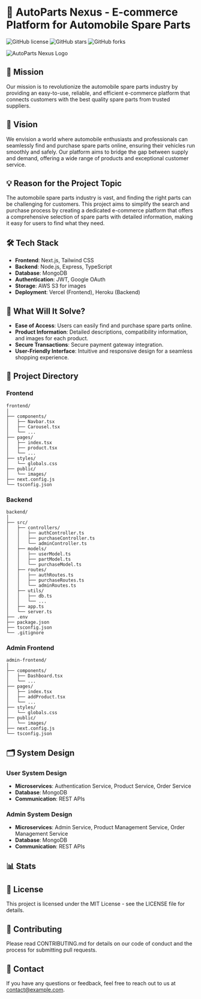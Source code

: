 # 🚗 AutoParts Nexus - E-commerce Platform for Automobile Spare Parts

![GitHub license](https://img.shields.io/badge/license-MIT-blue.svg)
![GitHub stars](https://img.shields.io/github/stars/your-repo-url.svg)
![GitHub forks](https://img.shields.io/github/forks/your-repo-url.svg)

![AutoParts Nexus Logo](https://via.placeholder.com/150x150.png?text=Logo)

## 📝 Mission
Our mission is to revolutionize the automobile spare parts industry by providing an easy-to-use, reliable, and efficient e-commerce platform that connects customers with the best quality spare parts from trusted suppliers.

## 🌟 Vision
We envision a world where automobile enthusiasts and professionals can seamlessly find and purchase spare parts online, ensuring their vehicles run smoothly and safely. Our platform aims to bridge the gap between supply and demand, offering a wide range of products and exceptional customer service.

## 💡 Reason for the Project Topic
The automobile spare parts industry is vast, and finding the right parts can be challenging for customers. This project aims to simplify the search and purchase process by creating a dedicated e-commerce platform that offers a comprehensive selection of spare parts with detailed information, making it easy for users to find what they need.

## 🛠️ Tech Stack
- **Frontend**: Next.js, Tailwind CSS
- **Backend**: Node.js, Express, TypeScript
- **Database**: MongoDB
- **Authentication**: JWT, Google OAuth
- **Storage**: AWS S3 for images
- **Deployment**: Vercel (Frontend), Heroku (Backend)

## 🚀 What Will It Solve?
- **Ease of Access**: Users can easily find and purchase spare parts online.
- **Product Information**: Detailed descriptions, compatibility information, and images for each product.
- **Secure Transactions**: Secure payment gateway integration.
- **User-Friendly Interface**: Intuitive and responsive design for a seamless shopping experience.

## 📂 Project Directory

### Frontend
```plaintext
frontend/
│
├── components/
│   ├── Navbar.tsx
│   ├── Carousel.tsx
│   └── ...
├── pages/
│   ├── index.tsx
│   ├── product.tsx
│   └── ...
├── styles/
│   └── globals.css
├── public/
│   └── images/
├── next.config.js
└── tsconfig.json
```

### Backend
```plaintext
backend/
│
├── src/
│   ├── controllers/
│   │   ├── authController.ts
│   │   ├── purchaseController.ts
│   │   └── adminController.ts
│   ├── models/
│   │   ├── userModel.ts
│   │   ├── partModel.ts
│   │   └── purchaseModel.ts
│   ├── routes/
│   │   ├── authRoutes.ts
│   │   ├── purchaseRoutes.ts
│   │   └── adminRoutes.ts
│   ├── utils/
│   │   ├── db.ts
│   │   └── ...
│   ├── app.ts
│   └── server.ts
├── .env
├── package.json
├── tsconfig.json
└── .gitignore
```

### Admin Frontend
```plaintext
admin-frontend/
│
├── components/
│   ├── Dashboard.tsx
│   └── ...
├── pages/
│   ├── index.tsx
│   ├── addProduct.tsx
│   └── ...
├── styles/
│   └── globals.css
├── public/
│   └── images/
├── next.config.js
└── tsconfig.json
```

## 🗂️ System Design

### User System Design
- **Microservices**: Authentication Service, Product Service, Order Service
- **Database**: MongoDB
- **Communication**: REST APIs

### Admin System Design
- **Microservices**: Admin Service, Product Management Service, Order Management Service
- **Database**: MongoDB
- **Communication**: REST APIs

## 📊 Stats

## 📄 License
This project is licensed under the MIT License - see the LICENSE file for details.

## 👥 Contributing
Please read CONTRIBUTING.md for details on our code of conduct and the process for submitting pull requests.

## 📧 Contact
If you have any questions or feedback, feel free to reach out to us at contact@example.com.